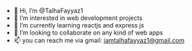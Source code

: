 - 👋 Hi, I’m @TalhaFayyaz1
- 👀 I’m interested in web development projects
- 🌱 I’m currently learning reactjs and express js
- 💞️ I’m looking to collaborate on any kind of web apps
- 📫 you can reach me via gmail: iamtalhafayyaz1@gmail.com

<!---
TalhaFayyaz1/TalhaFayyaz1 is a ✨ special ✨ repository because its `README.md` (this file) appears on your GitHub profile.
You can click the Preview link to take a look at your changes.
--->
